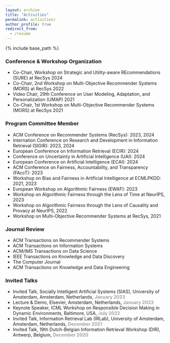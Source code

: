 ```yaml
---
layout: archive
title: "Activities"
permalink: activities/
author_profile: true
redirect_from:
  - /resume
---
```


{% include base_path %}

### Conference & Workshop Organization

<!-- * <span style='color:rgb(156,161,165);font-weight: bold;'>September 2024:</span> Co-Chair, Workshop on Strategic and Utility-aware REcommendations (SURE) at RecSys 2024 -->
* Co-Chair, Workshop on Strategic and Utility-aware REcommendations (SURE) at RecSys 2024
* Co-Chair, 2nd Workshop on Multi-Objective Recommender Systems (MORS) at RecSys 2022
* Video Chair, 29th Conference on User Modeling, Adaptation, and Personalization (UMAP) 2021
* Co-Chair, 1st Workshop on Multi-Objective Recommender Systems (MORS) at RecSys 2021

### Program Committee Member
* ACM Conference on Recommender Systems (RecSys): 2023, 2024
* Internation Conference on Research and Development in Information Retrieval (SIGIR): 2023, 2024
* European Conference on Information Retrieval (ECIR): 2024
* Conference on Uncertainty in Artificial Intelligence (UAI): 2024
* European Conference on Artificial Intelligence (ECAI): 2024
* ACM Conference on Fairness, Accountability, and Transparency (FAccT): 2023
* Workshop on Bias and Fairness in Artificial Intelligence at ECMLPKDD: 2021, 2023
* European Workshop on Algorithmic Fairness (EWAF): 2023
* Workshop on Algorithmic Fairness through the Lens of Time at NeurIPS, 2023
* Workshop on Algorithmic Fairness through the Lens of Causality and Provacy at NeurIPS, 2022 
* Workshop on Multi-Objective Recommender Systems at RecSys, 2021 

### Journal Review
* ACM Transactions on Recommender Systems
* ACM Transactions on Information Systems
* ACM/IMS Transactions on Data Science
* IEEE Transactions on Knowledge and Data Discovery
* The Computer Journal
* ACM Transactions on Knowledge and Data Engineering

### Invited Talks
* Invited Talk, Socially Intelligent Artificial Systems (SIAS), University of Amsterdam, Amsterdam, Netherlands, <span style='color:rgb(156,161,165);font-weight: bold;'>January 2023</span>
* Lecture & Demo, Elsevier, Amsterdam, Netherlands, <span style='color:rgb(156,161,165);font-weight: bold;'>January 2023</span>
* Keynote Speaker, ICML Workshop on Responsible Decision Making in Dynamic Environments, Baltimore, USA, <span style='color:rgb(156,161,165);font-weight: bold;'>July 2022</span>
* Invited Talk, Information Retrieval Lab (IRLab), University of Amsterdam, Amsterdam, Netherlands, <span style='color:rgb(156,161,165);font-weight: bold;'>December 2021</span>
* Invited Talk, 19th Dutch-Belgian Information Retrieval Workshop (DIR), Antwerp, Belgium, <span style='color:rgb(156,161,165);font-weight: bold;'>December 2020</span>
